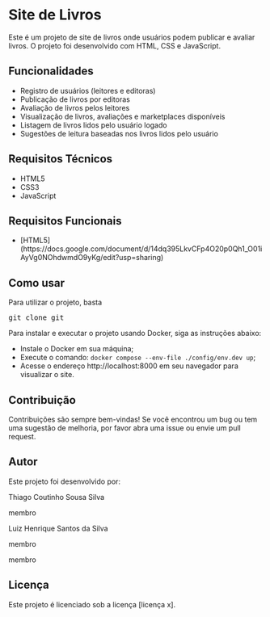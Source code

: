 <h1>Site de Livros</h1>
<p>Este é um projeto de site de livros onde usuários podem publicar e avaliar livros. O projeto foi desenvolvido com HTML, CSS e JavaScript.</p>

<h2>Funcionalidades</h2>
<ul>
	<li>Registro de usuários (leitores e editoras)</li>
	<li>Publicação de livros por editoras</li>
	<li>Avaliação de livros pelos leitores</li>
	<li>Visualização de livros, avaliações e marketplaces disponíveis</li>
	<li>Listagem de livros lidos pelo usuário logado</li>
	<li>Sugestões de leitura baseadas nos livros lidos pelo usuário</li>
</ul>

<h2>Requisitos Técnicos</h2>
<ul>
	<li>HTML5</li>
	<li>CSS3</li>
	<li>JavaScript</li>
</ul>

<h2>Requisitos Funcionais </h2>
<ul>
	<li>[HTML5](https://docs.google.com/document/d/14dq395LkvCFp4O20p0Qh1_O01iAyVg0NOhdwmdO9yKg/edit?usp=sharing)</li>

</ul>

<h2>Como usar</h2>
<p>Para utilizar o projeto, basta</p>
<pre>git clone git </pre>

<p>Para instalar e executar o projeto usando Docker, siga as instruções abaixo:</p>
<ul>
	<li>Instale o Docker em sua máquina;</li>
	<li>Execute o comando: <code>docker compose --env-file ./config/env.dev up</code>;</li>
	<li>Acesse o endereço http://localhost:8000 em seu navegador para visualizar o site.</li>
</ul>

<h2>Contribuição</h2>
<p>Contribuições são sempre bem-vindas! Se você encontrou um bug ou tem uma sugestão de melhoria, por favor abra uma issue ou envie um pull request.</p>

<h2>Autor</h2>
<p>Este projeto foi desenvolvido por:</p>
<p>Thiago Coutinho Sousa Silva</p>
<p>membro</p>
<p>Luiz Henrique Santos da Silva</p>
<p>membro</p>
<p>membro</p>

<h2>Licença</h2>
<p>Este projeto é licenciado sob a licença [licença x].</p>
